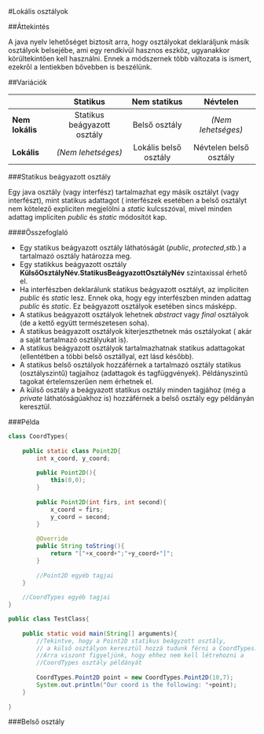 #Lokális osztályok

##Áttekintés

A java nyelv lehetőséget biztosít arra, hogy osztályokat deklaráljunk másik osztályok belsejébe, ami egy rendkívül hasznos eszköz, ugyanakkor körültekintően kell használni. Ennek a módszernek több változata is ismert, ezekről a lentiekben bővebben is beszélünk.

##Variációk

|                 | Statikus                    | Nem statikus                     | Névtelen               |
| --------------- | :-------------------------: |  :-----------------------------: | :--------------------: |
| **Nem lokális** | Statikus beágyazott osztály | Belső osztály                    | *(Nem lehetséges)*     |
| **Lokális**     | *(Nem lehetséges)*          | Lokális belső osztály            | Névtelen belső osztály |

###Statikus beágyazott osztály

Egy java osztály (vagy interfész) tartalmazhat egy másik osztályt (vagy interfészt), mint statikus adattagot ( interfészek esetében a belső osztályt nem kötelező expliciten megjelölni a *static* kulcsszóval, mivel minden adattag impliciten *public* és *static* módosítót kap.

####Összefoglaló
  * Egy statikus beágyazott osztály láthatóságát (*public*, *protected*,*stb.*) a tartalmazó osztály határozza meg.
  * Egy statikkus beágyazott osztály **KülsőOsztályNév.StatikusBeágyazottOsztályNév** szintaxissal érhető el.
  * Ha interfészben deklarálunk statikus beágyazott osztályt, az impliciten *public* és *static* lesz. Ennek oka, hogy egy interfészben minden adattag *public* és *static*. Ez beágyazott osztályok esetében sincs másképp.
  * A statikus beágyazott osztályok lehetnek *abstract* vagy *final* osztályok (de a kettő együtt természetesen soha).
  * A statikus beágyazott osztályok kiterjeszthetnek más osztályokat ( akár a saját tartalmazó osztályukat is).
  * A statikus beágyazott osztályok tartalmazhatnak statikus adattagokat (ellentétben a többi belső osztállyal, ezt lásd később).
  * A statikus belső osztályok hozzáférnek a tartalmazó osztály statikus (osztályszintű) tagjaihoz (adattagok és tagfüggvények). Példányszintű tagokat értelemszerűen nem érhetnek el.
  * A külső osztály a beágyazott statikus osztály minden tagjához (még a *private* láthatóságúakhoz is) hozzáférnek a belső osztály egy példányán keresztül.
  
###Példa

```java
class CoordTypes{
	
	public static class Point2D{
		int x_coord, y_coord;
		
		public Point2D(){
			this(0,0);
		}
		
		public Point2D(int firs, int second){
			x_coord = firs;
			y_coord = second;
		}
		
		@Override
		public String toString(){
			return "["+x_coord+";"+y_coord+"]";
		}
		
		//Point2D egyéb tagjai
	}
	
	//CoordTypes egyéb tagjai
}

public class TestClass{
	
	public static void main(String[] arguments){
		//Tekintve, hogy a Point2D statikus beágyzott osztály,
		// a külső osztályon keresztül hozzá tudunk férni a CoordTypes.Point2D szintaxissal.
		//Arra viszont figyeljünk, hogy ehhez nem kell létrehozni a
		//CoordTypes osztály példányát
		
		CoordTypes.Point2D point = new CoordTypes.Point2D(10,7);
		System.out.println("Our coord is the following: "+point);
	}
	
}
```

###Belső osztály

